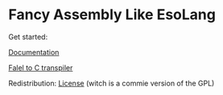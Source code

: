 # Fancy Assembly Like EsoLang

Get started:

  <a href='DOCS'>Documentation</a>
  
  <a href='main.py'>Falel to C transpiler</a>

Redistribution:
  <a href='LICENSE'>License</a>
  (witch is a commie version of the GPL)
